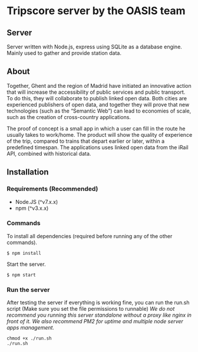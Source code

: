 # Tripscore server by the OASIS team
## Server
Server written with Node.js, express using SQLite as a database engine.
Mainly used to gather and provide station data.

## About
Together, Ghent and the region of Madrid have initiated an innovative action that will increase the accessibility of public services and public transport. To do this, they will collaborate to publish linked open data. Both cities are experienced publishers of open data, and together they will prove that new technologies (such as the “Semantic Web”) can lead to economies of scale, such as the creation of cross-country applications.

The proof of concept is a small app in which a user can fill in the route he usually takes to work/home. The product will show the quality of experience of the trip, compared to trains that depart earlier or later, within a predefined timespan.
The applications uses linked open data from the iRail API, combined with historical data.

## Installation
### Requirements (Recommended)
* Node.JS (^v7.x.x)
* npm (^v3.x.x)

### Commands
To install all dependencies (required before running any of the other commands).
```
$ npm install
```
Start the server.
```
$ npm start
```

### Run the server
After testing the server if everything is working fine, you can run the run.sh script (Make sure you set the file permissions to runnable)
*We do not recommend you running this server standalone without a proxy like nginx in front of it. We also recommend PM2 for uptime and multiple node server apps management.*
```
chmod +x ./run.sh
./run.sh
```